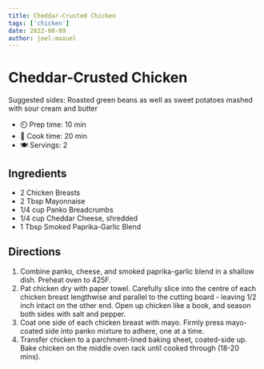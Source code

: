 ```yaml
---
title: Cheddar-Crusted Chicken
tags: ['chicken']
date: 2022-08-09
author: joel-maxuel
---
```


# Cheddar-Crusted Chicken

Suggested sides: Roasted green beans as well as sweet potatoes mashed with sour cream and butter

- ⏲️ Prep time: 10 min
- 🍳 Cook time: 20 min
- 🍽️ Servings: 2

## Ingredients

- 2 Chicken Breasts
- 2 Tbsp Mayonnaise
- 1/4 cup Panko Breadcrumbs
- 1/4 cup Cheddar Cheese, shredded
- 1 Tbsp Smoked Paprika-Garlic Blend

## Directions

1. Combine panko, cheese, and smoked paprika-garlic blend in a shallow dish. Preheat oven to 425F.
2. Pat chicken dry with paper towel. Carefully slice into the centre of each chicken breast lengthwise and parallel to the cutting board - leaving 1/2 inch intact on the other end. Open up chicken like a book, and season both sides with salt and pepper.
3. Coat one side of each chicken breast with mayo. Firmly press mayo-coated side into panko mixture to adhere, one at a time.
4. Transfer chicken to a parchment-lined baking sheet, coated-side up. Bake chicken on the middle oven rack until cooked through (18-20 mins).
